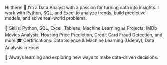 Hi there! 👋
I’m a Data Analyst with a passion for turning data into insights. I work with Python, SQL, and Excel to analyze trends, build predictive models, and solve real-world problems.

🔹 Skills: Python, SQL, Excel, Tableau, Machine Learning
📊 Projects: IMDb Movies Analysis, Housing Price Prediction, Credit Card Fraud Detection, and more
🎓 Certifications: Data Science & Machine Learning (Udemy), Data Analysis in Excel

🚀 Always learning and exploring new ways to make data-driven decisions.
